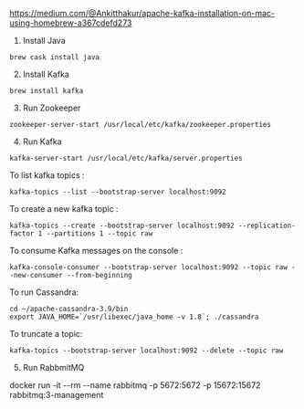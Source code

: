 https://medium.com/@Ankitthakur/apache-kafka-installation-on-mac-using-homebrew-a367cdefd273

1. Install Java

``` 
brew cask install java
```

2. Install Kafka

```
brew install kafka
```

3. Run Zookeeper

```
zookeeper-server-start /usr/local/etc/kafka/zookeeper.properties
```

4. Run Kafka

```shell script
kafka-server-start /usr/local/etc/kafka/server.properties
```


To list kafka topics : 

```
kafka-topics --list --bootstrap-server localhost:9092
```

To create a new kafka topic : 

```
kafka-topics --create --bootstrap-server localhost:9092 --replication-factor 1 --partitions 1 --topic raw
```


To consume Kafka messages on the console : 

```
kafka-console-consumer --bootstrap-server localhost:9092 --topic raw --new-consumer --from-beginning
```


To run Cassandra:

```
cd ~/apache-cassandra-3.9/bin
export JAVA_HOME=`/usr/libexec/java_home -v 1.8`; ./cassandra
```

To truncate a topic:

```
kafka-topics --bootstrap-server localhost:9092 --delete --topic raw
```

5. Run RabbmitMQ

docker run -it --rm --name rabbitmq -p 5672:5672 -p 15672:15672 rabbitmq:3-management